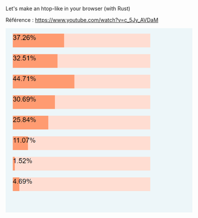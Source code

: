 Let's make an htop-like in your browser (with Rust)

Référence : https://www.youtube.com/watch?v=c_5Jy_AVDaM

![htop in browser](htop.png?raw=true "Title")
